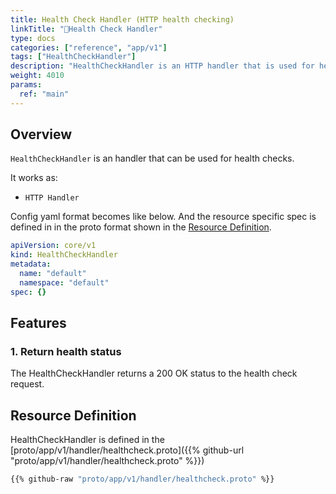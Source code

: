 ```yaml
---
title: Health Check Handler (HTTP health checking)
linkTitle: "🤚Health Check Handler"
type: docs
categories: ["reference", "app/v1"]
tags: ["HealthCheckHandler"]
description: "HealthCheckHandler is an HTTP handler that is used for health checks. e.g. liveness probe."
weight: 4010
params:
  ref: "main"
---
```


## Overview

`HealthCheckHandler` is an handler that can be used for health checks.

It works as:

- `HTTP Handler`

Config yaml format becomes like below.
And the resource specific spec is defined in in the proto format shown in the [Resource Definition](#resource-definition).

```yaml
apiVersion: core/v1
kind: HealthCheckHandler
metadata:
  name: "default"
  namespace: "default"
spec: {}
```

## Features

### 1. Return health status

The HealthCheckHandler returns a 200 OK status to the health check request.

## Resource Definition

HealthCheckHandler is defined in the [proto/app/v1/handler/healthcheck.proto]({{% github-url "proto/app/v1/handler/healthcheck.proto" %}})

```proto {linenos=inline}
{{% github-raw "proto/app/v1/handler/healthcheck.proto" %}}
```
